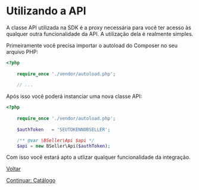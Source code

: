 # Utilizando a API

A classe API utilizada na SDK é a proxy necessária para você ter acesso às qualquer outra funcionalidade da API. A utilização dela é realmente simples.

Primeiramente você precisa importar o autoload do Composer no seu arquivo PHP:

```php
<?php
    
    require_once './vendor/autoload.php';
    
    // ...
```

Após isso você poderá instanciar uma nova classe API:

```php
<?php
    
    require_once './vendor/autoload.php';
    
    $authToken   = 'SEUTOKENNOBSELLER';

    /** @var \BSeller\Api $api */
    $api = new BSeller\Api($authToken);
```

Com isso você estará apto a utlizar qualquer funcionalidade da integração.

[Voltar](../../README.md)

[Continuar: Catálogo](CATALOG.md)
